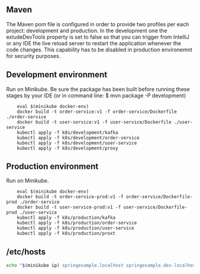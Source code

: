 
## Maven

The Maven pom file is configured in order to provide two profiles per each project: development and production. In the development one the exludeDevTools property is set to false so that you can trigger from IntelliJ or any IDE the live reload server to restart the application whenever the code changes.
This capability has to be disabled in production environemnt for security purposes.

## Development environment

Run on Minikube.
Be sure the package has been built before running these stages by your IDE (or in command line: $ mvn package -P development)
```
    eval $(minikube docker-env)
    docker build -t order-service:v1 -f order-service/Dockerfile ./order-service
    docker build -t user-service:v1 -f user-service/Dockerfile ./user-service
    kubectl apply -f k8s/development/kafka
    kubectl apply -f k8s/development/order-service
    kubectl apply -f k8s/development/user-service
    kubectl apply -f k8s/development/proxy
```

## Production environment

Run on Minikube.

```
    eval $(minikube docker-env)
    docker build -t order-service-prod:v1 -f order-service/Dockerfile-prod ./order-service
    docker build -t user-service-prod:v1 -f user-service/Dockerfile-prod ./user-service
    kubectl apply -f k8s/production/kafka
    kubectl apply -f k8s/production/order-service
    kubectl apply -f k8s/production/user-service
    kubectl apply -f k8s/production/proxt
```

## /etc/hosts

```sh
echo "$(minikube ip) springexample.localhost springexample.dev.localhost" | sudo tee -a /etc/hosts
```

